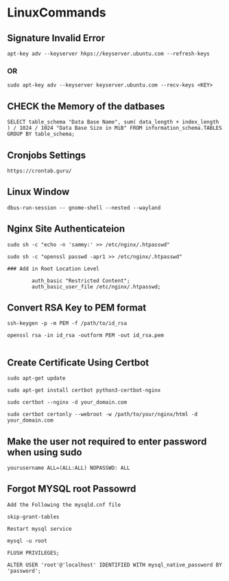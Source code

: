 # LinuxCommands

## Signature Invalid Error
```
apt-key adv --keyserver hkps://keyserver.ubuntu.com --refresh-keys
```
### OR
```
sudo apt-key adv --keyserver keyserver.ubuntu.com --recv-keys <KEY>
```

## CHECK the Memory of the datbases
```
SELECT table_schema "Data Base Name", sum( data_length + index_length ) / 1024 / 1024 "Data Base Size in MiB" FROM information_schema.TABLES GROUP BY table_schema;
```
## Cronjobs Settings

```
https://crontab.guru/
```
## Linux Window

```
dbus-run-session -- gnome-shell --nested --wayland
```

## Nginx Site Authenticateion
```
sudo sh -c "echo -n 'sammy:' >> /etc/nginx/.htpasswd"

sudo sh -c "openssl passwd -apr1 >> /etc/nginx/.htpasswd"

### Add in Root Location Level

        auth_basic "Restricted Content";
        auth_basic_user_file /etc/nginx/.htpasswd; 

```

## Convert RSA Key to PEM format
```
ssh-keygen -p -m PEM -f /path/to/id_rsa

openssl rsa -in id_rsa -outform PEM -out id_rsa.pem


```

## Create Certificate Using Certbot
```
sudo apt-get update

sudo apt-get install certbot python3-certbot-nginx

sudo certbot --nginx -d your_domain.com

sudo certbot certonly --webroot -w /path/to/your/nginx/html -d your_domain.com
```

## Make the user not required to enter password when using sudo
```
yourusername ALL=(ALL:ALL) NOPASSWD: ALL
```

## Forgot MYSQL root Passowrd
```
Add the Following the mysqld.cnf file

skip-grant-tables

Restart mysql service

mysql -u root

FLUSH PRIVILEGES;

ALTER USER 'root'@'localhost' IDENTIFIED WITH mysql_native_password BY 'password';

```
